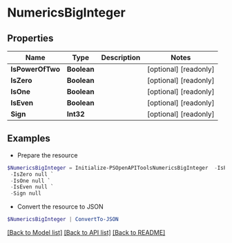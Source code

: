 # NumericsBigInteger
## Properties

Name | Type | Description | Notes
------------ | ------------- | ------------- | -------------
**IsPowerOfTwo** | **Boolean** |  | [optional] [readonly] 
**IsZero** | **Boolean** |  | [optional] [readonly] 
**IsOne** | **Boolean** |  | [optional] [readonly] 
**IsEven** | **Boolean** |  | [optional] [readonly] 
**Sign** | **Int32** |  | [optional] [readonly] 

## Examples

- Prepare the resource
```powershell
$NumericsBigInteger = Initialize-PSOpenAPIToolsNumericsBigInteger  -IsPowerOfTwo null `
 -IsZero null `
 -IsOne null `
 -IsEven null `
 -Sign null
```

- Convert the resource to JSON
```powershell
$NumericsBigInteger | ConvertTo-JSON
```

[[Back to Model list]](../README.md#documentation-for-models) [[Back to API list]](../README.md#documentation-for-api-endpoints) [[Back to README]](../README.md)

